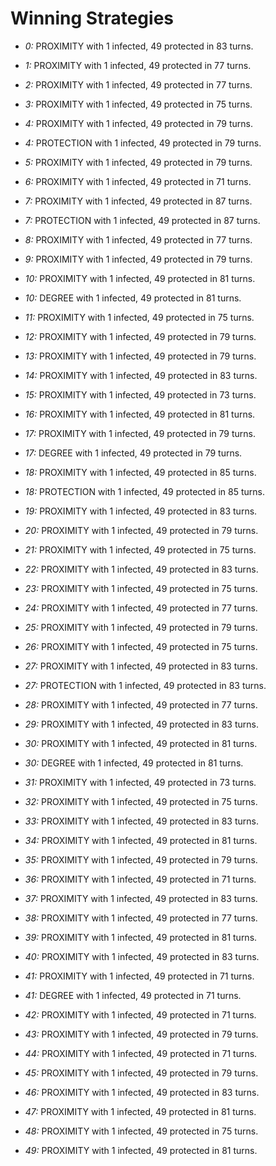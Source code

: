 # Winning Strategies

* _0:_ PROXIMITY with 1 infected, 49 protected in 83 turns.


* _1:_ PROXIMITY with 1 infected, 49 protected in 77 turns.


* _2:_ PROXIMITY with 1 infected, 49 protected in 77 turns.


* _3:_ PROXIMITY with 1 infected, 49 protected in 75 turns.


* _4:_ PROXIMITY with 1 infected, 49 protected in 79 turns.


* _4:_ PROTECTION with 1 infected, 49 protected in 79 turns.


* _5:_ PROXIMITY with 1 infected, 49 protected in 79 turns.


* _6:_ PROXIMITY with 1 infected, 49 protected in 71 turns.


* _7:_ PROXIMITY with 1 infected, 49 protected in 87 turns.


* _7:_ PROTECTION with 1 infected, 49 protected in 87 turns.


* _8:_ PROXIMITY with 1 infected, 49 protected in 77 turns.


* _9:_ PROXIMITY with 1 infected, 49 protected in 79 turns.


* _10:_ PROXIMITY with 1 infected, 49 protected in 81 turns.


* _10:_ DEGREE with 1 infected, 49 protected in 81 turns.


* _11:_ PROXIMITY with 1 infected, 49 protected in 75 turns.


* _12:_ PROXIMITY with 1 infected, 49 protected in 79 turns.


* _13:_ PROXIMITY with 1 infected, 49 protected in 79 turns.


* _14:_ PROXIMITY with 1 infected, 49 protected in 83 turns.


* _15:_ PROXIMITY with 1 infected, 49 protected in 73 turns.


* _16:_ PROXIMITY with 1 infected, 49 protected in 81 turns.


* _17:_ PROXIMITY with 1 infected, 49 protected in 79 turns.


* _17:_ DEGREE with 1 infected, 49 protected in 79 turns.


* _18:_ PROXIMITY with 1 infected, 49 protected in 85 turns.


* _18:_ PROTECTION with 1 infected, 49 protected in 85 turns.


* _19:_ PROXIMITY with 1 infected, 49 protected in 83 turns.


* _20:_ PROXIMITY with 1 infected, 49 protected in 79 turns.


* _21:_ PROXIMITY with 1 infected, 49 protected in 75 turns.


* _22:_ PROXIMITY with 1 infected, 49 protected in 83 turns.


* _23:_ PROXIMITY with 1 infected, 49 protected in 75 turns.


* _24:_ PROXIMITY with 1 infected, 49 protected in 77 turns.


* _25:_ PROXIMITY with 1 infected, 49 protected in 79 turns.


* _26:_ PROXIMITY with 1 infected, 49 protected in 75 turns.


* _27:_ PROXIMITY with 1 infected, 49 protected in 83 turns.


* _27:_ PROTECTION with 1 infected, 49 protected in 83 turns.


* _28:_ PROXIMITY with 1 infected, 49 protected in 77 turns.


* _29:_ PROXIMITY with 1 infected, 49 protected in 83 turns.


* _30:_ PROXIMITY with 1 infected, 49 protected in 81 turns.


* _30:_ DEGREE with 1 infected, 49 protected in 81 turns.


* _31:_ PROXIMITY with 1 infected, 49 protected in 73 turns.


* _32:_ PROXIMITY with 1 infected, 49 protected in 75 turns.


* _33:_ PROXIMITY with 1 infected, 49 protected in 83 turns.


* _34:_ PROXIMITY with 1 infected, 49 protected in 81 turns.


* _35:_ PROXIMITY with 1 infected, 49 protected in 79 turns.


* _36:_ PROXIMITY with 1 infected, 49 protected in 71 turns.


* _37:_ PROXIMITY with 1 infected, 49 protected in 83 turns.


* _38:_ PROXIMITY with 1 infected, 49 protected in 77 turns.


* _39:_ PROXIMITY with 1 infected, 49 protected in 81 turns.


* _40:_ PROXIMITY with 1 infected, 49 protected in 83 turns.


* _41:_ PROXIMITY with 1 infected, 49 protected in 71 turns.


* _41:_ DEGREE with 1 infected, 49 protected in 71 turns.


* _42:_ PROXIMITY with 1 infected, 49 protected in 71 turns.


* _43:_ PROXIMITY with 1 infected, 49 protected in 79 turns.


* _44:_ PROXIMITY with 1 infected, 49 protected in 71 turns.


* _45:_ PROXIMITY with 1 infected, 49 protected in 79 turns.


* _46:_ PROXIMITY with 1 infected, 49 protected in 83 turns.


* _47:_ PROXIMITY with 1 infected, 49 protected in 81 turns.


* _48:_ PROXIMITY with 1 infected, 49 protected in 75 turns.


* _49:_ PROXIMITY with 1 infected, 49 protected in 81 turns.


